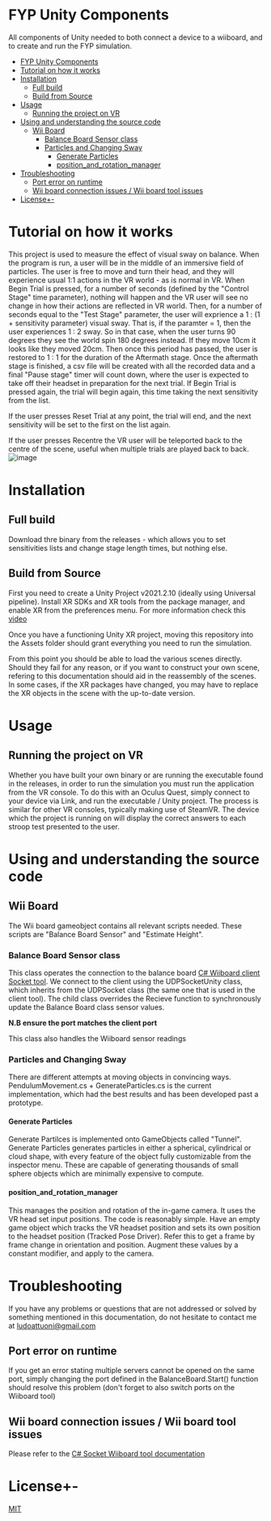 # FYP Unity Components
All components of Unity needed to both connect a device to a wiiboard, and to create and run the FYP simulation.

- [FYP Unity Components](#fyp-unity-components)
- [Tutorial on how it works](#tutorial-on-how-it-works)
- [Installation](#installation)
  * [Full build](#full-build)
  * [Build from Source](#build-from-source)
- [Usage](#usage)
  * [Running the project on VR](#running-the-project-on-vr)
- [Using and understanding the source code](#using-and-understanding-the-source-code)
  * [Wii Board](#wii-board)
    + [Balance Board Sensor class](#balance-board-sensor-class)
    + [Particles and Changing Sway](#particles-and-changing-sway)
      - [Generate Particles](#generate-particles)
      - [position_and_rotation_manager](#position-and-rotation-manager)
- [Troubleshooting](#troubleshooting)
  * [Port error on runtime](#port-error-on-runtime)
  * [Wii board connection issues / Wii board tool issues](#wii-board-connection-issues---wii-board-tool-issues)
- [License+-](#license--)

# Tutorial on how it works
This project is used to measure the effect of visual sway on balance. When the program is run, a user will be in the middle of an immersive field of particles. The user is free to move and turn their head, and they will experience usual 1:1 actions in the VR world - as is normal in VR. When Begin Trial is pressed, for a number of seconds (defined by the "Control Stage" time parameter), nothing will happen and the VR user will see no change in how their actions are reflected in VR world. Then, for a number of seconds equal to the "Test Stage" parameter, the user will exprience a 1 : (1 + sensitivity parameter) visual sway. That is, if the paramter = 1, then the user experiences 1 : 2 sway. So in that case, when the user turns 90 degrees they see the world spin 180 degrees instead. If they move 10cm it looks like they moved 20cm. Then once this period has passed, the user is restored to 1 : 1 for the duration of the Aftermath stage. Once the aftermath stage is finished, a csv file will be created with all the recorded data and a final "Pause stage" timer will count down, where the user is expected to take off their headset in preparation for the next trial. If Begin Trial is pressed again, the trial will begin again, this time taking the next sensitivity from the list. 

If the user presses Reset Trial at any point, the trial will end, and the next sensitivity will be set to the first on the list again. 

If the user presses Recentre the VR user will be teleported back to the centre of the scene, useful when multiple trials are played back to back. 
![image](https://user-images.githubusercontent.com/26506402/163415731-aa4c0850-f738-43e4-9d65-19ec6c69a50a.png)
# Installation
## Full build
Download thre binary from the releases - which allows you to set sensitivities lists and change stage length times, but nothing else.


## Build from Source
First you need to create a Unity Project v2021.2.10 (ideally using Universal pipeline). Install XR SDKs and XR tools from the package manager, and enable XR from the preferences menu. For more information check this [video](https://www.youtube.com/watch?v=yxMzAw2Sg5w)

Once you have a functioning Unity XR project, moving this repository into the Assets folder should grant everything you need to run the simulation.

From this point you should be able to load the various scenes directly. Should they fail for any reason, or if you want to construct your own scene, refering to this documentation should aid in the reassembly of the scenes. In some cases, if the XR packages have changed, you may have to replace the XR objects in the scene with the up-to-date version.

# Usage
## Running the project on VR
Whether you have built your own binary or are running the executable found in the releases, in order to run the simulation you must run the application from the VR console. To do this with an Oculus Quest, simply connect to your device via Link, and run the executable / Unity project. The process is similar for other VR consoles, typically making use of SteamVR. 
The device which the project is running on will display the correct answers to each stroop test presented to the user. 
# Using and understanding the source code

## Wii Board
The Wii board gameobject contains all relevant scripts needed. These scripts are "Balance Board Sensor" and "Estimate Height".

### Balance Board Sensor class

This class operates the connection to the balance board [C# Wiiboard client Socket tool](https://github.com/colonbrack3t/Wiiboard-Socket-Tool). We connect to the client using the UDPSocketUnity class, which inherits from the UDPSocket class (the same one that is used in the client tool). The child class overrides the Recieve function to synchronously update the Balance Board class sensor values. 

**N.B ensure the port matches the client port**

This class also handles the Wiiboard sensor readings

### Particles and Changing Sway
There are different attempts at moving objects in convincing ways. PendulumMovement.cs + GenerateParticles.cs is the current implementation, which had the best results and has been developed past a prototype.
#### Generate Particles
Generate Partilces is implemented onto GameObjects called "Tunnel". Generate Particles generates particles in either a spherical, cylindrical or cloud shape, with every feature of the object fully customizable from the inspector menu. These are capable of generating thousands of small sphere objects which are minimally expensive to compute.
#### position_and_rotation_manager
This manages the position and rotation of the in-game camera. It uses the VR head set input positions. The code is reasonably simple. Have an empty game object which tracks the VR headset position and sets its own position to the headset position (Tracked Pose Driver). Refer this to get a frame by frame change in orientation and position. Augment these values by a constant modifier, and apply to the camera.
# Troubleshooting
If you have any problems or questions that are not addressed or solved by something mentioned in this documentation, do not hesitate to contact me at ludoattuoni@gmail.com
## Port error on runtime
If you get an error stating multiple servers cannot be opened on the same port, simply changing the port defined in the BalanceBoard.Start() function should resolve this problem (don't forget to also switch ports on the Wiiboard tool) 

## Wii board connection issues / Wii board tool issues
Please refer to the [C# Socket Wiiboard tool documentation](https://colonbrack3t.github.io/Wiiboard-Socket-Tool/)

# License+-
[MIT](https://choosealicense.com/licenses/mit/)

